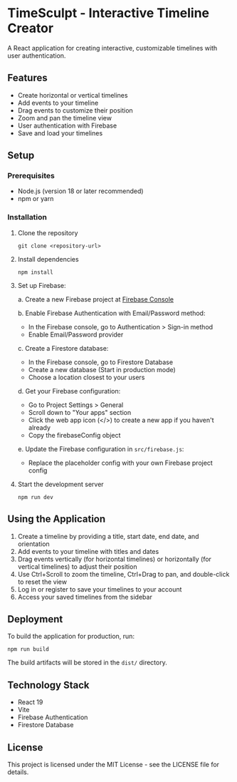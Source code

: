# TimeSculpt - Interactive Timeline Creator

A React application for creating interactive, customizable timelines with user authentication.

## Features

- Create horizontal or vertical timelines
- Add events to your timeline
- Drag events to customize their position
- Zoom and pan the timeline view
- User authentication with Firebase
- Save and load your timelines

## Setup

### Prerequisites

- Node.js (version 18 or later recommended)
- npm or yarn

### Installation

1. Clone the repository
   ```
   git clone <repository-url>
   ```

2. Install dependencies
   ```
   npm install
   ```

3. Set up Firebase:
   
   a. Create a new Firebase project at [Firebase Console](https://console.firebase.google.com/)
   
   b. Enable Firebase Authentication with Email/Password method:
      - In the Firebase console, go to Authentication > Sign-in method
      - Enable Email/Password provider
   
   c. Create a Firestore database:
      - In the Firebase console, go to Firestore Database
      - Create a new database (Start in production mode)
      - Choose a location closest to your users
   
   d. Get your Firebase configuration:
      - Go to Project Settings > General
      - Scroll down to "Your apps" section
      - Click the web app icon (</>) to create a new app if you haven't already
      - Copy the firebaseConfig object
   
   e. Update the Firebase configuration in `src/firebase.js`:
      - Replace the placeholder config with your own Firebase project config

4. Start the development server
   ```
   npm run dev
   ```

## Using the Application

1. Create a timeline by providing a title, start date, end date, and orientation
2. Add events to your timeline with titles and dates
3. Drag events vertically (for horizontal timelines) or horizontally (for vertical timelines) to adjust their position
4. Use Ctrl+Scroll to zoom the timeline, Ctrl+Drag to pan, and double-click to reset the view
5. Log in or register to save your timelines to your account
6. Access your saved timelines from the sidebar

## Deployment

To build the application for production, run:
```
npm run build
```

The build artifacts will be stored in the `dist/` directory.

## Technology Stack

- React 19
- Vite
- Firebase Authentication
- Firestore Database

## License

This project is licensed under the MIT License - see the LICENSE file for details.